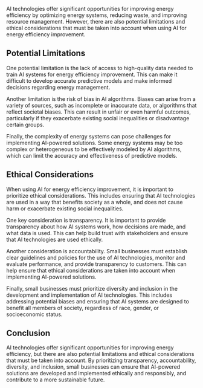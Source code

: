 
AI technologies offer significant opportunities for improving energy efficiency by optimizing energy systems, reducing waste, and improving resource management. However, there are also potential limitations and ethical considerations that must be taken into account when using AI for energy efficiency improvement.

Potential Limitations
---------------------

One potential limitation is the lack of access to high-quality data needed to train AI systems for energy efficiency improvement. This can make it difficult to develop accurate predictive models and make informed decisions regarding energy management.

Another limitation is the risk of bias in AI algorithms. Biases can arise from a variety of sources, such as incomplete or inaccurate data, or algorithms that reflect societal biases. This can result in unfair or even harmful outcomes, particularly if they exacerbate existing social inequalities or disadvantage certain groups.

Finally, the complexity of energy systems can pose challenges for implementing AI-powered solutions. Some energy systems may be too complex or heterogeneous to be effectively modeled by AI algorithms, which can limit the accuracy and effectiveness of predictive models.

Ethical Considerations
----------------------

When using AI for energy efficiency improvement, it is important to prioritize ethical considerations. This includes ensuring that AI technologies are used in a way that benefits society as a whole, and does not cause harm or exacerbate existing social inequalities.

One key consideration is transparency. It is important to provide transparency about how AI systems work, how decisions are made, and what data is used. This can help build trust with stakeholders and ensure that AI technologies are used ethically.

Another consideration is accountability. Small businesses must establish clear guidelines and policies for the use of AI technologies, monitor and evaluate performance, and provide transparency to customers. This can help ensure that ethical considerations are taken into account when implementing AI-powered solutions.

Finally, small businesses must prioritize diversity and inclusion in the development and implementation of AI technologies. This includes addressing potential biases and ensuring that AI systems are designed to benefit all members of society, regardless of race, gender, or socioeconomic status.

Conclusion
----------

AI technologies offer significant opportunities for improving energy efficiency, but there are also potential limitations and ethical considerations that must be taken into account. By prioritizing transparency, accountability, diversity, and inclusion, small businesses can ensure that AI-powered solutions are developed and implemented ethically and responsibly, and contribute to a more sustainable future.
